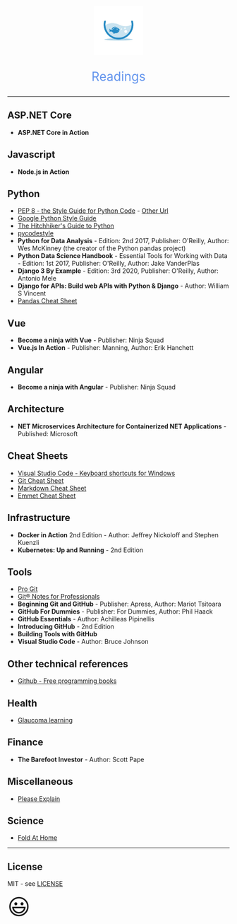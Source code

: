 <div style='width:100%;text-align:center;'>
<img src='fishtank.jpg' style='width:8em;height:auto;' />
<p style='font-size:2em;color:#6495ED'>Readings</p>
</div>

---
## ASP.NET Core
- **ASP.NET Core in Action**

## Javascript
- **Node.js in Action**

## Python
- [PEP 8 - the Style Guide for Python Code](https://pep8.org/#descriptive-naming-styles) - [Other Url](https://www.python.org/dev/peps/pep-0008)
- [Google Python Style Guide](https://google.github.io/styleguide/pyguide.html#316-naming)
- [The Hitchhiker's Guide to Python](https://docs.python-guide.org/writing/style)
- [pycodestyle](https://pypi.org/project/pycodestyle)
- **Python for Data Analysis** - Edition: 2nd 2017, Publisher: O'Reilly, Author: Wes McKinney (the creator of the Python pandas project)
- **Python Data Science Handbook** - Essential Tools for Working with Data - Edition: 1st 2017, Publisher: O'Reilly, Author: Jake VanderPlas
- **Django 3 By Example** - Edition: 3rd 2020, Publisher: O'Reilly, Author: Antonio Mele
- **Django for APIs: Build web APIs with Python & Django** - Author: William S Vincent
- [Pandas Cheat Sheet](https://pandas.pydata.org/Pandas_Cheat_Sheet.pdf)

## Vue
- **Become a ninja with Vue** - Publisher: Ninja Squad
- **Vue.js In Action** - Publisher: Manning, Author: Erik Hanchett

## Angular
- **Become a ninja with Angular** - Publisher: Ninja Squad

## Architecture
- **NET Microservices Architecture for Containerized NET Applications** - Published: Microsoft

## Cheat Sheets
- [Visual Studio Code - Keyboard shortcuts for Windows](https://code.visualstudio.com/shortcuts/keyboard-shortcuts-windows.pdf)
- [Git Cheat Sheet](https://education.github.com/git-cheat-sheet-education.pdf)
- [Markdown Cheat Sheet](https://guides.github.com/pdfs/markdown-cheatsheet-online.pdf)
- [Emmet Cheat Sheet](https://docs.emmet.io/cheat-sheet)

## Infrastructure
- **Docker in Action** 2nd Edition - Author: Jeffrey Nickoloff and Stephen Kuenzli
- **Kubernetes: Up and Running** - 2nd Edition

## Tools
- [Pro Git](https://git-scm.com/book/en/v2)
- [Git® Notes for Professionals](https://books.goalkicker.com/GitBook)
- **Beginning Git and GitHub** - Publisher: Apress, Author: Mariot Tsitoara
- **GitHub For Dummies** - Publisher: For Dummies, Author: Phil Haack
- **GitHub Essentials** - Author: Achilleas Pipinellis
- **Introducing GitHub** - 2nd Edition
- **Building Tools with GitHub**
- **Visual Studio Code** - Author: Bruce Johnson

## Other technical references
- [Github - Free programming books](https://ebookfoundation.github.io/free-programming-books)

## Health
- [Glaucoma learning](https://www.glaucoma.org.au/glaucoma-now/e-learning)

## Finance
- **The Barefoot Investor** - Author: Scott Pape

## Miscellaneous
- [Please Explain](https://omny.fm/shows/please-explain)

## Science
- [Fold At Home](https://foldingathome.org/home)

---
## License
MIT - see [LICENSE](https://github.com/tmdownunder/readings/blob/master/LICENSE)

<span style='font-size:50px;'>&#128515;</span>
